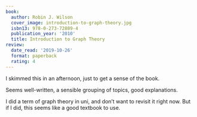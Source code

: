 ```yaml
---
book:
  author: Robin J. Wilson
  cover_image: introduction-to-graph-theory.jpg
  isbn13: 978-0-273-72889-4
  publication_year: '2010'
  title: Introduction to Graph Theory
review:
  date_read: '2019-10-26'
  format: paperback
  rating: 4
---
```


I skimmed this in an afternoon, just to get a sense of the book.

Seems well-written, a sensible grouping of topics, good explanations.

I did a term of graph theory in uni, and don’t want to revisit it right now. But if I did, this seems like a good textbook to use.
